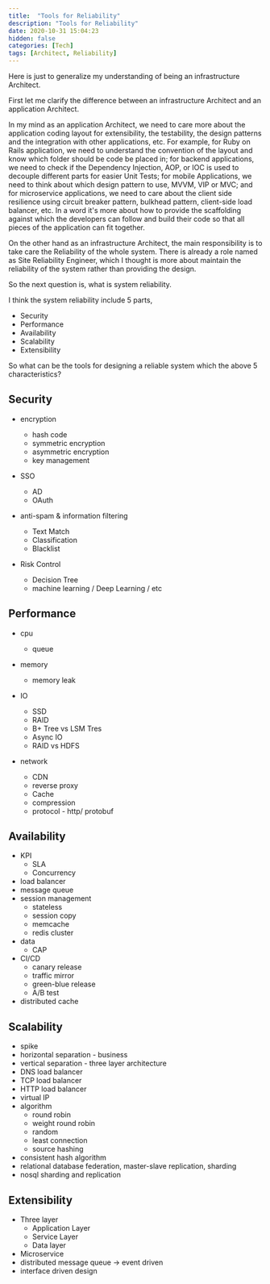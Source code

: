 ```yaml
---
title:  "Tools for Reliability"
description: "Tools for Reliability"
date: 2020-10-31 15:04:23
hidden: false
categories: [Tech]
tags: [Architect, Reliability]
---
```


Here is just to generalize my understanding of being an infrastructure Architect.

First let me clarify the difference between an infrastructure Architect and an application Architect. 

In my mind as an application Architect, we need to care more about the application coding layout for extensibility, the testability,  the design patterns and the integration with other applications, etc. For example, for Ruby on Rails application, we need to understand the convention of the layout and know which folder should be code be placed in; for backend applications, we need to check if the Dependency Injection, AOP, or IOC is used to decouple different parts for easier Unit Tests; for mobile Applications, we need to think about which design pattern to use, MVVM, VIP or MVC; and for microservice applications, we need to care about the client side resilience using circuit breaker pattern, bulkhead pattern, client-side load balancer, etc. In a word it's more about how to provide the scaffolding against which the developers can follow and build their code so that all pieces of the application can fit together.

On the other hand as an infrastructure Architect, the main responsibility is to take care the Reliability of the whole system. There is already a role named as Site Reliability Engineer, which I thought is more about maintain the reliability of the system rather than providing the design.

So the next question is, what is system reliability.

I think the system reliability include 5 parts, 

- Security
- Performance
- Availability
- Scalability
- Extensibility

So what can be the tools for designing a reliable system which the above 5 characteristics?

## Security

- encryption
  - hash code
  - symmetric encryption
  - asymmetric encryption
  - key management
  
- SSO
  - AD
  - OAuth
  
- anti-spam & information filtering
  - Text Match
  - Classification
  - Blacklist
  
- Risk Control
  - Decision Tree
  - machine learning / Deep Learning / etc  

## Performance

- cpu
  - queue

- memory
  - memory leak

- IO
  - SSD
  - RAID
  - B+ Tree vs LSM Tres
  - Async IO
  - RAID vs HDFS

- network
  - CDN
  - reverse proxy
  - Cache
  - compression
  - protocol - http/ protobuf

## Availability

- KPI
  - SLA
  - Concurrency
- load balancer
- message queue
- session management
  - stateless
  - session copy
  - memcache
  - redis cluster
- data
  - CAP
- CI/CD
  - canary release
  - traffic mirror
  - green-blue release
  - A/B test  
- distributed cache

## Scalability

- spike
- horizontal separation - business
- vertical separation - three layer architecture
- DNS load balancer
- TCP load balancer
- HTTP load balancer
- virtual IP
- algorithm
  - round robin
  - weight round robin
  - random
  - least connection
  - source hashing 
- consistent hash algorithm  
- relational database federation, master-slave replication, sharding
- nosql sharding and replication

## Extensibility  

- Three layer
  - Application Layer
  - Service Layer 
  - Data layer
- Microservice
- distributed message queue -> event driven
- interface driven design

